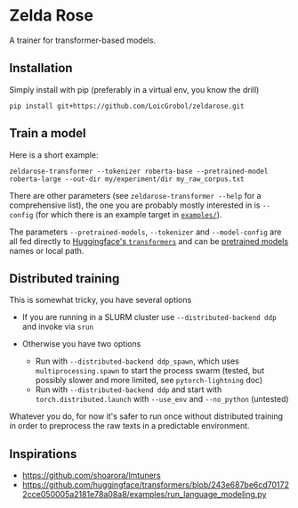 # Zelda Rose

A trainer for transformer-based models.

## Installation

Simply install with pip (preferably in a virtual env, you know the drill)

```console
pip install git+https://github.com/LoicGrobol/zeldarose.git
```

## Train a model

Here is a short example:

```console
zeldarose-transformer --tokenizer roberta-base --pretrained-model roberta-large --out-dir my/experiment/dir my_raw_corpus.txt
```

There are other parameters (see `zeldarose-transformer --help` for a comprehensive list), the one you are probably mostly interested in is `--config` (for which there is an example target in [`examples/`](examples)).

The parameters `--pretrained-models`, `--tokenizer` and `--model-config` are all fed directly to [Huggingface's `transformers`](https://huggingface.co/transformers) and can be [pretrained models](https://huggingface.co/transformers/pretrained_models.html) names or local path.

## Distributed training

This is somewhat tricky, you have several options

- If you are running in a SLURM cluster use `--distributed-backend ddp` and invoke via `srun`
- Otherwise you have two options

  - Run with `--distributed-backend ddp_spawn`, which uses `multiprocessing.spawn` to start the process swarm (tested, but possibly slower and more limited, see `pytorch-lightning` doc)
  - Run with `--distributed-backend ddp` and start with `torch.distributed.launch` with `--use_env` and `--no_python` (untested)

Whatever you do, for now it's safer to run once without distributed training in order to preprocess
the raw texts in a predictable environment.

## Inspirations

- <https://github.com/shoarora/lmtuners>
- <https://github.com/huggingface/transformers/blob/243e687be6cd701722cce050005a2181e78a08a8/examples/run_language_modeling.py>
